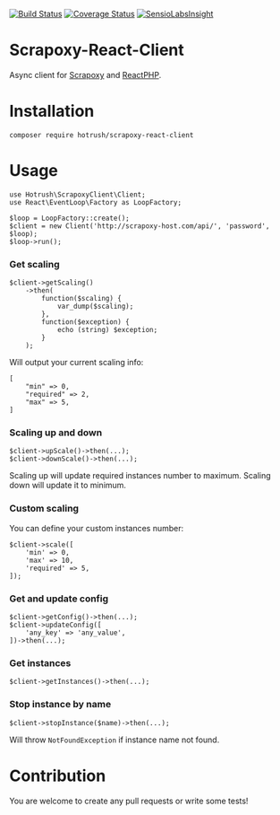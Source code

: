 [![Build Status](https://travis-ci.org/hotrush/scrapoxy-react-client.svg?branch=master)](https://travis-ci.org/hotrush/scrapoxy-react-client)
[![Coverage Status](https://coveralls.io/repos/github/hotrush/scrapoxy-react-client/badge.svg?branch=master)](https://coveralls.io/github/hotrush/scrapoxy-react-client?branch=master)
[![SensioLabsInsight](https://insight.sensiolabs.com/projects/fb9ada42-1ed7-456e-aef0-d475a9a7227a/mini.png)](https://insight.sensiolabs.com/projects/fb9ada42-1ed7-456e-aef0-d475a9a7227a)

# Scrapoxy-React-Client
Async client for [Scrapoxy](https://github.com/fabienvauchelles/scrapoxy) and [ReactPHP](https://github.com/reactphp/react).

# Installation

```
composer require hotrush/scrapoxy-react-client
```

# Usage

```
use Hotrush\ScrapoxyClient\Client;
use React\EventLoop\Factory as LoopFactory;

$loop = LoopFactory::create();
$client = new Client('http://scrapoxy-host.com/api/', 'password', $loop);
$loop->run();
```

### Get scaling

```
$client->getScaling()
    ->then(
        function($scaling) {
            var_dump($scaling);
        },
        function($exception) {
            echo (string) $exception;
        }
    );
```

Will output your current scaling info:

```
[
    "min" => 0,
    "required" => 2,
    "max" => 5,
]
```

### Scaling up and down

```
$client->upScale()->then(...);
$client->downScale()->then(...);
```

Scaling up will update required instances number to maximum. Scaling down will update it to minimum.

### Custom scaling

You can define your custom instances number:

```
$client->scale([
    'min' => 0,
    'max' => 10,
    'required' => 5,
]);
```

### Get and update config

```
$client->getConfig()->then(...);
$client->updateConfig([
    'any_key' => 'any_value',
])->then(...);
```

### Get instances

```
$client->getInstances()->then(...);
```

### Stop instance by name

```
$client->stopInstance($name)->then(...);
```

Will throw `NotFoundException` if instance name not found.

# Contribution

You are welcome to create any pull requests or write some tests!
